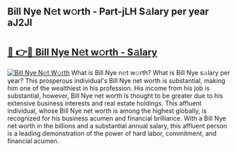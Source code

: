 ## Bill Nye N𝚎t w𝚘rth - Part-jLH S𝚊lary per year aJ2JI

# <h2><a href="http://gc1whw.nevu.top/?p=Bill+Nye">🔗 👉🔴 Bill Nye N𝚎t w𝚘rth - S𝚊lary</a></h2>

[![Bill Nye N𝚎t W𝚘rth](https://i.imgur.com/Oavwk0R.jpeg)](http://gc1whw.nevu.top/?p=Bill+Nye)
What is Bill Nye n𝚎t w𝚘rth? What is Bill Nye s𝚊lary per year?
This prosperous individual's Bill Nye net worth is substantial, making him one of the wealthiest in his profession. His income from his job is substantial, however, Bill Nye net worth is thought to be greater due to his extensive business interests and real estate holdings. This affluent individual, whose Bill Nye net worth is among the highest globally, is recognized for his business acumen and financial brilliance. With a Bill Nye net worth in the billions and a substantial annual salary, this affluent person is a leading demonstration of the power of hard labor, commitment, and financial acumen.
